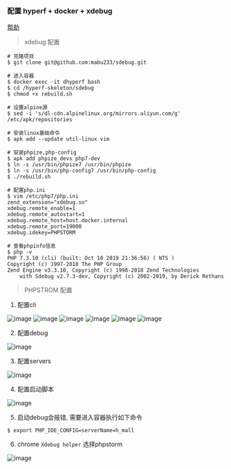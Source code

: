 ### 配置 hyperf + docker + xdebug

[帮助](https://segmentfault.com/a/1190000022542444?utm_source=tag-newest)

> xdebug 配置

```shell script
# 克隆项目
$ git clone git@github.com:mabu233/sdebug.git

# 进入容器
$ docker exec -it dhyperf bash
$ cd /hyperf-skeleton/sdebug
$ chmod +x rebuild.sh

# 设置alpine源
$ sed -i 's/dl-cdn.alpinelinux.org/mirrors.aliyun.com/g' /etc/apk/repositories

# 安装linux基础命令
$ apk add --update util-linux vim

# 安装phpize,php-config
$ apk add phpize_devs php7-dev
$ ln -s /usr/bin/phpize7 /usr/bin/phpize
$ ln -s /usr/bin/php-config7 /usr/bin/php-config
$ ./rebuild.sh

# 配置php.ini
$ vim /etc/php7/php.ini
zend_extension="xdebug.so"
xdebug.remote_enable=1
xdebug.remote_autostart=1
xdebug.remote_host=host.docker.internal
xdebug.remote_port=19000
xdebug.idekey=PHPSTORM

# 查看phpinfo信息
$ php -v
PHP 7.3.10 (cli) (built: Oct 10 2019 21:36:56) ( NTS )
Copyright (c) 1997-2018 The PHP Group
Zend Engine v3.3.10, Copyright (c) 1998-2018 Zend Technologies
    with Sdebug v2.7.3-dev, Copyright (c) 2002-2019, by Derick Rethans
```

> PHPSTROM 配置

1. 配置cli

![image](../images/sdebug/1.png)
![image](../images/sdebug/2.png)
![image](../images/sdebug/3.png)
![image](../images/sdebug/4.png)
![image](../images/sdebug/5.png)
![image](../images/sdebug/6.png)

2. 配置debug

![image](../images/sdebug/7.png)

3. 配置servers

![image](../images/sdebug/8.png)

4. 配置启动脚本

![image](../images/sdebug/9.png)

5. 启动debug会报错, 需要进入容器执行如下命令

```shell script
$ export PHP_IDE_CONFIG=serverName=h_mall
```

6. chrome `Xdebug helper` 选择phpstorm

![image](../images/sdebug/10.png)